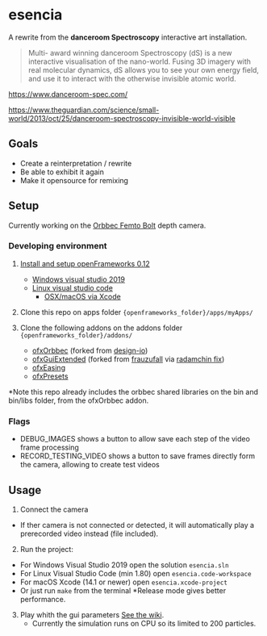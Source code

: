 # esencia

A rewrite from the **danceroom Spectroscopy** interactive art installation.

> Multi- award winning danceroom Spectroscopy (dS) is a new interactive visualisation of the nano-world. Fusing 3D imagery with real molecular dynamics, dS allows you to see your own energy field, and use it to interact with the otherwise invisible atomic world.

https://www.danceroom-spec.com/

https://www.theguardian.com/science/small-world/2013/oct/25/danceroom-spectroscopy-invisible-world-visible

## Goals

- Create a reinterpretation / rewrite
- Be able to exhibit it again
- Make it opensource for remixing

## Setup

Currently working on the [Orbbec Femto Bolt](https://www.orbbec.com/products/tof-camera/femto-bolt/) depth camera.

### Developing environment

1. [Install and setup openFrameworks 0.12](https://openframeworks.cc/download/)
	- [Windows visual studio 2019](https://openframeworks.cc/setup/vs/)
	- [Linux visual studio code](https://openframeworks.cc/setup/vscode/)
        - [OSX/macOS via Xcode](https://openframeworks.cc/setup/xcode/)

2. Clone this repo on apps folder `{openframeworks_folder}/apps/myApps/`

3. Clone the following addons on the addons folder `{openframeworks_folder}/addons/`
   - [ofxOrbbec](https://github.com/IRL2/ofxOrbbec/) (forked from [design-io](https://github.com/design-io/ofxOrbbec/))
   - [ofxGuiExtended](https://github.com/radamchin/ofxGuiExtended) (forked from [frauzufall](https://github.com/frauzufall/ofxGuiExtended) via [radamchin fix](https://github.com/radamchin/ofxGuiExtended))
   - [ofxEasing](https://github.com/arturoc/ofxEasing)
   - [ofxPresets](https://github.com/IRL2/ofxPresets)

\*Note this repo already includes the orbbec shared libraries on the bin and bin/libs folder, from the ofxOrbbec addon.

### Flags
- DEBUG_IMAGES shows a button to allow save each step of the video frame processing
- RECORD_TESTING_VIDEO shows a button to save frames directly form the camera, allowing to create test videos

## Usage

1. Connect the camera
- If ther camera is not connected or detected, it will automatically play a prerecorded video instead (file included).

2. Run the project:

- For Windows Visual Studio 2019 open the solution `esencia.sln`
- For Linux Visual Studio Code (min 1.80) open `esencia.code-workspace`
- For macOS Xcode (14.1 or newer) open `esencia.xcode-project`
- Or just run `make` from the terminal
*Release mode gives better performance.

3. Play whith the gui parameters [See the wiki](https://github.com/IRL2/esencia/wiki).
   - Currently the simulation runs on CPU so its limited to 200 particles.

